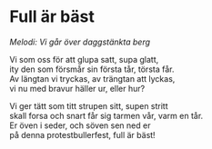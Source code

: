 # Full är bäst

_Melodi: Vi går över daggstänkta berg_

Vi som oss för att glupa satt, supa glatt,  
ity den som försmår sin första tår, törsta får.  
Av längtan vi tryckas, av trängtan att lyckas,  
vi nu med bravur häller ur, eller hur?

Vi ger tätt som titt strupen sitt, supen stritt  
skall forsa och snart får sig tarmen vår, varm en tår.  
Er öven i seder, och söven sen ned er  
på denna protestbullerfest, full är bäst!
